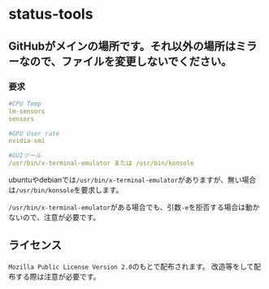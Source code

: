 # status-tools

## GitHubがメインの場所です。それ以外の場所はミラーなので、ファイルを変更しないでください。

### 要求
```yml
#CPU Temp
lm-sensors
sensors

#GPU User rate
nvidia-smi

#GUIツール
/usr/bin/x-terminal-emulator または /usr/bin/konsole
```
ubuntuやdebianでは``/usr/bin/x-terminal-emulator``がありますが、無い場合は``/usr/bin/konsole``を要求します。

``/usr/bin/x-terminal-emulator``がある場合でも、引数``-e``を拒否する場合は動かないので、注意が必要です。

## ライセンス
``Mozilla Public License Version 2.0``のもとで配布されます。
改造等をして配布する際は注意が必要です。
